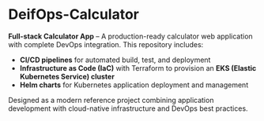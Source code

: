 # DeifOps-Calculator

**Full-stack Calculator App** – A production-ready calculator web application with complete DevOps integration. This repository includes:

* **CI/CD pipelines** for automated build, test, and deployment
* **Infrastructure as Code (IaC)** with Terraform to provision an **EKS (Elastic Kubernetes Service) cluster**
* **Helm charts** for Kubernetes application deployment and management

Designed as a modern reference project combining application development with cloud-native infrastructure and DevOps best practices.
